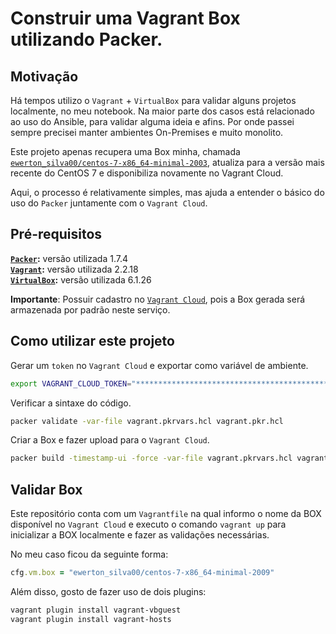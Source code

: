 # Construir uma Vagrant Box utilizando Packer.

## Motivação

Há tempos utilizo o `Vagrant` + `VirtualBox` para validar alguns projetos localmente, no meu notebook. Na maior parte dos casos está relacionado ao uso do Ansible, para validar alguma ideia e afins. Por onde passei sempre precisei manter ambientes On-Premises e muito monolito.

Este projeto apenas recupera uma Box minha, chamada [`ewerton_silva00/centos-7-x86_64-minimal-2003`](https://app.vagrantup.com/ewerton_silva00/boxes/centos-7-x86_64-minimal-2003), atualiza para a versão mais recente do CentOS 7 e disponibiliza novamente no Vagrant Cloud.

Aqui, o processo é relativamente simples, mas ajuda a entender o básico do uso do `Packer` juntamente com o `Vagrant Cloud`.

## Pré-requisitos

**[`Packer`](https://www.packer.io/):** versão utilizada 1.7.4  
**[`Vagrant`](https://www.vagrantup.com/):** versão utilizada 2.2.18  
**[`VirtualBox`](https://www.virtualbox.org/):** versão utilizada 6.1.26  

**Importante**: Possuir cadastro no [`Vagrant Cloud`](https://app.vagrantup.com/), pois a Box gerada será armazenada por padrão neste serviço.

## Como utilizar este projeto

Gerar um `token` no `Vagrant Cloud` e exportar como variável de ambiente.
```bash
export VAGRANT_CLOUD_TOKEN="*******************************************"
```

Verificar a sintaxe do código.
```bash
packer validate -var-file vagrant.pkrvars.hcl vagrant.pkr.hcl
```

Criar a Box e fazer upload para o `Vagrant Cloud`.
```bash
packer build -timestamp-ui -force -var-file vagrant.pkrvars.hcl vagrant.pkr.hcl
```

## Validar Box

Este repositório conta com um `Vagrantfile` na qual informo o nome da BOX disponível no `Vagrant Cloud` e executo o comando `vagrant up` para inicializar a BOX localmente e fazer as validações necessárias.

No meu caso ficou da seguinte forma:
```ruby
cfg.vm.box = "ewerton_silva00/centos-7-x86_64-minimal-2009"
```

Além disso, gosto de fazer uso de dois plugins:
```bash
vagrant plugin install vagrant-vbguest
vagrant plugin install vagrant-hosts
```
